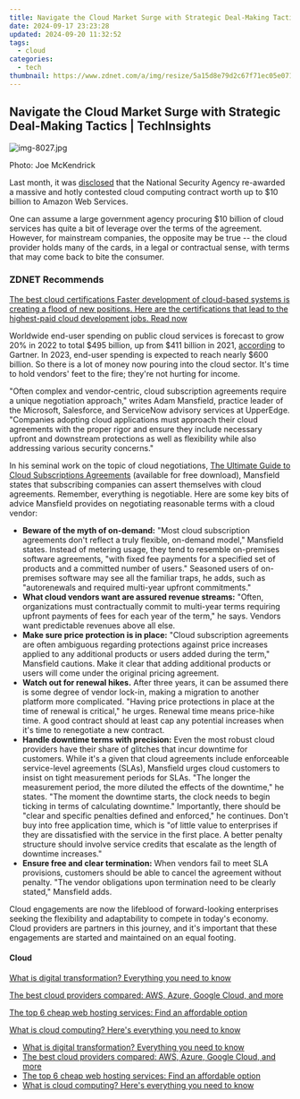 ```yaml
---
title: Navigate the Cloud Market Surge with Strategic Deal-Making Tactics | TechInsights
date: 2024-09-17 23:23:28
updated: 2024-09-20 11:32:52
tags:
  - cloud
categories:
  - tech
thumbnail: https://www.zdnet.com/a/img/resize/5a15d8e79d2c67f71ec05e071a38e110f07345dd/2022/05/27/465d2781-af23-4bc0-b44d-2d6d3c224a25/img-8027.jpg?width=278&height=156&fit=crop&auto=webp
---
```


## Navigate the Cloud Market Surge with Strategic Deal-Making Tactics | TechInsights

![img-8027.jpg](https://www.zdnet.com/a/img/resize/5dbb091e2088446eb45a42ebb26345ba20d72088/2022/05/27/465d2781-af23-4bc0-b44d-2d6d3c224a25/img-8027.jpg?auto=webp&precrop=3024,2708,x0,y428&width=1280)

Photo: Joe McKendrick

Last month, it was [disclosed](https://www.nextgov.com/emerging-tech/2022/04/nsa-re-awards-secret-10-billion-contract-amazon/366184/) that the National Security Agency re-awarded a massive and hotly contested cloud computing contract worth up to $10 billion to Amazon Web Services. 

One can assume a large government agency procuring $10 billion of cloud services has quite a bit of leverage over the terms of the agreement. However, for mainstream companies, the opposite may be true -- the cloud provider holds many of the cards, in a legal or contractual sense, with terms that may come back to bite the consumer. 

### **ZDNET** Recommends

[The best cloud certifications Faster development of cloud-based systems is creating a flood of new positions. Here are the certifications that lead to the highest-paid cloud development jobs.  Read now](https://www.zdnet.com/article/best-cloud-certification-2021/)

Worldwide end-user spending on public cloud services is forecast to grow 20% in 2022 to total $495 billion, up from $411 billion in 2021, [according](https://www.gartner.com/en/newsroom/press-releases/2022-04-19-gartner-forecasts-worldwide-public-cloud-end-user-spending-to-reach-nearly-500-billion-in-2022) to Gartner. In 2023, end-user spending is expected to reach nearly $600 billion. So there is a lot of money now pouring into the cloud sector. It's time to hold vendors' feet to the fire; they're not hurting for income. 

"Often complex and vendor-centric, cloud subscription agreements require a unique negotiation approach," writes Adam Mansfield, practice leader of the Microsoft, Salesforce, and ServiceNow advisory services at UpperEdge. "Companies adopting cloud applications must approach their cloud agreements with the proper rigor and ensure they include necessary upfront and downstream protections as well as flexibility while also addressing various security concerns." 

In his seminal work on the topic of cloud negotiations, [The Ultimate Guide to Cloud Subscriptions Agreements](https://upperedge.com/knowledge-center/documents/white-paper/ultimate-guide-saas-cloud-subscription-agreements/) (available for free download), Mansfield states that subscribing companies can assert themselves with cloud agreements. Remember, everything is negotiable. Here are some key bits of advice Mansfield provides on negotiating reasonable terms with a cloud vendor: 

* **Beware of the myth of on-demand:** "Most cloud subscription agreements don't reflect a truly flexible, on-demand model," Mansfield states. Instead of metering usage, they tend to resemble on-premises software agreements, "with fixed fee payments for a specified set of products and a committed number of users." Seasoned users of on-premises software may see all the familiar traps, he adds, such as "autorenewals and required multi-year upfront commitments."
* **What cloud vendors want are assured revenue streams:** "Often, organizations must contractually commit to multi-year terms requiring upfront payments of fees for each year of the term," he says. Vendors want predictable revenues above all else.
* **Make sure price protection is in place:** "Cloud subscription agreements are often ambiguous regarding protections against price increases applied to any additional products or users added during the term," Mansfield cautions. Make it clear that adding additional products or users will come under the original pricing agreement.
* **Watch out for renewal hikes.** After three years, it can be assumed there is some degree of vendor lock-in, making a migration to another platform more complicated. "Having price protections in place at the time of renewal is critical," he urges. Renewal time means price-hike time. A good contract should at least cap any potential increases when it's time to renegotiate a new contract.
* **Handle downtime terms with precision:** Even the most robust cloud providers have their share of glitches that incur downtime for customers. While it's a given that cloud agreements include enforceable service-level agreements (SLAs), Mansfield urges cloud customers to insist on tight measurement periods for SLAs. "The longer the measurement period, the more diluted the effects of the downtime," he states. "The moment the downtime starts, the clock needs to begin ticking in terms of calculating downtime." Importantly, there should be "clear and specific penalties defined and enforced," he continues. Don't buy into free application time, which is "of little value to enterprises if they are dissatisfied with the service in the first place. A better penalty structure should involve service credits that escalate as the length of downtime increases."
* **Ensure free and clear termination:** When vendors fail to meet SLA provisions, customers should be able to cancel the agreement without penalty. "The vendor obligations upon termination need to be clearly stated," Mansfield adds.

Cloud engagements are now the lifeblood of forward-looking enterprises seeking the flexibility and adaptability to compete in today's economy. Cloud providers are partners in this journey, and it's important that these engagements are started and maintained on an equal footing. 

#### Cloud

[​What is digital transformation? Everything you need to know](https://www.zdnet.com/article/what-is-digital-transformation-everything-you-need-to-know-about-how-technology-is-reshaping/ "​What is digital transformation? Everything you need to know")

[The best cloud providers compared: AWS, Azure, Google Cloud, and more](https://www.zdnet.com/article/the-top-cloud-providers-of-2021-aws-microsoft-azure-google-cloud-hybrid-saas/ "The best cloud providers compared: AWS, Azure, Google Cloud, and more")

[The top 6 cheap web hosting services: Find an affordable option](https://www.zdnet.com/article/best-cheap-web-hosting/ "The top 6 cheap web hosting services: Find an affordable option")

[What is cloud computing? Here's everything you need to know](https://www.zdnet.com/article/what-is-cloud-computing-everything-you-need-to-know-about-the-cloud/ "What is cloud computing? Here's everything you need to know")

* [​What is digital transformation? Everything you need to know](https://www.zdnet.com/article/what-is-digital-transformation-everything-you-need-to-know-about-how-technology-is-reshaping/ "​What is digital transformation? Everything you need to know")
* [The best cloud providers compared: AWS, Azure, Google Cloud, and more](https://www.zdnet.com/article/the-top-cloud-providers-of-2021-aws-microsoft-azure-google-cloud-hybrid-saas/ "The best cloud providers compared: AWS, Azure, Google Cloud, and more")
* [The top 6 cheap web hosting services: Find an affordable option](https://www.zdnet.com/article/best-cheap-web-hosting/ "The top 6 cheap web hosting services: Find an affordable option")
* [What is cloud computing? Here's everything you need to know](https://www.zdnet.com/article/what-is-cloud-computing-everything-you-need-to-know-about-the-cloud/ "What is cloud computing? Here's everything you need to know")

<ins class="adsbygoogle"
     style="display:block"
     data-ad-format="autorelaxed"
     data-ad-client="ca-pub-7571918770474297"
     data-ad-slot="1223367746"></ins>



<ins class="adsbygoogle"
     style="display:block"
     data-ad-client="ca-pub-7571918770474297"
     data-ad-slot="8358498916"
     data-ad-format="auto"
     data-full-width-responsive="true"></ins>
